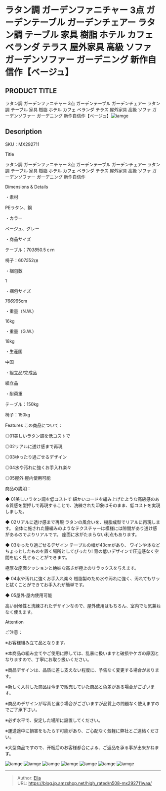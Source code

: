 # ラタン調 ガーデンファニチャー 3点 ガーデンテーブル ガーデンチェアー ラタン調 テーブル 家具 樹脂 ホテル カフェ ベランダ テラス 屋外家具 高級 ソファ ガーデンソファー ガーデニング 新作自信作【ベージュ】


## PRODUCT TITLE 

ラタン調 ガーデンファニチャー 3点 ガーデンテーブル ガーデンチェアー ラタン調 テーブル 家具 樹脂 ホテル カフェ ベランダ テラス 屋外家具 高級 ソファ ガーデンソファー ガーデニング 新作自信作【ベージュ】![iamge](https://b2bfiles1.gigab2b.cn/image/wkseller/304/20220607_36c8bb500e8806df1775be46b839116f.jpg)

## Description

SKU：MX292711

Title

ラタン調 ガーデンファニチャー 3点 ガーデンテーブル ガーデンチェアー ラタン調 テーブル 家具 樹脂 ホテル カフェ ベランダ テラス 屋外家具 高級 ソファ ガーデンソファー ガーデニング 新作自信作

Dimensions &amp; Details



・素材

PEラタン、鋼

・カラー

ベージュ、グレー

・商品サイズ

テーブル：70*38*50.5ｃｍ

椅子：60*75*52㎝

・梱包数

1

・梱包サイズ

76*69*65cm

・重量（N.W.）

16kg

・重量（G.W.）

18kg

・生産国

中国

・組立品/完成品

組立品

・耐荷重

テーブル：150kg

椅子：150kg





Features
この商品について：

◎01美しいラタン調を低コストで

◎02リアルに透け感まで再現

◎03ゆったり過ごせるデザイン

◎04水や汚れに強くお手入れ楽々

◎05屋外·屋内使用可能



商品の説明：

◆ 01美しいラタン調を低コストで
細かいコ一ドを編み上げたような高級感のある質感を型押しで再現することで、洗練された印象はそのまま、低コストを実現しました。



◆ 02リアルに透け感まで再現
ラタンの風合いを、樹脂成型でリアルに再現します。
全体に施された籐編みのようなテクスチャ一は模様には隙間があり透け感があるのでよりリアルです。
座面に水がたまらない利点もあります。



◆ 03ゆったり過ごせるデザイン
テ一プルの幅が43cmがあり、 ワインや本などちょっとしたものを置く場所としてぴったり!
背の低いデザインで圧迫感なく空間を広く見せることができます。

極厚な座面クッションと絶妙な高さが極上のリラックスを与えます。



◆ 04水や汚れに強くお手入れ楽々
樹脂製のため水や汚れに強く、汚れてもサッと拭くことができてお手入れが簡単です。



◆ 05屋外·屋内使用可能

高い耐候性と洗練されたデザインなので、屋外使用はもちろん、室内でも気兼ねなく使えます。



Attention

ご注意：

※お客様組み立て品となります。

※本商品の組み立てやご使用に際しては、乱暴に扱いますと破损やケガの原因となりますので、丁寧にお取り扱いください。

※商品デザインは、品质に差し支えない程度に、予告なく変更する場合があります。

※新しく入荷した商品は今まで贩売していた商品と色差がある場合がございます。

※商品のデザインが写真と違う場合がございますが品質上の問題なく使えますのでご了承下さい。

※必ず水平で、安定した場所に設置してください。

※運送途中に損害をもたらす可能があり、ご心配なく気軽に弊社とご連絡ください。

※大型商品ですので、开梱后のお客様都合による、ご返品を承る事が出来かねます。









![iamge](https://b2bfiles1.gigab2b.cn/image/wkseller/304/20220607_a50e1cbbce55f72ff1c68fed491d14ad.jpg)
![iamge](https://b2bfiles1.gigab2b.cn/image/wkseller/304/20220607_602fa2beaf451bf91adf83898ee20d09.jpg)
![iamge](https://b2bfiles1.gigab2b.cn/image/wkseller/304/20220607_526275de0754d02c551429c0bc8080eb.jpg)
![iamge](https://b2bfiles1.gigab2b.cn/image/wkseller/304/20220607_c85b9982ae36d171c33f67b7333e9478.jpg)
![iamge](https://b2bfiles1.gigab2b.cn/image/wkseller/304/20220607_501b650eda060ec2f2afe8d114dfc82d.jpg)
![iamge](https://b2bfiles1.gigab2b.cn/image/wkseller/304/20220607_41858f4d4f5aafbfe7cfc7c23162c53e.jpg)
![iamge](https://b2bfiles1.gigab2b.cn/image/wkseller/304/20220607_871866817a470122388ec43180bfc418.jpg)


---

> Author: [Ella](https://blog.jp.amzshop.net/)  
> URL: https://blog.jp.amzshop.net/high_rated/n508-mx292711waa/  

